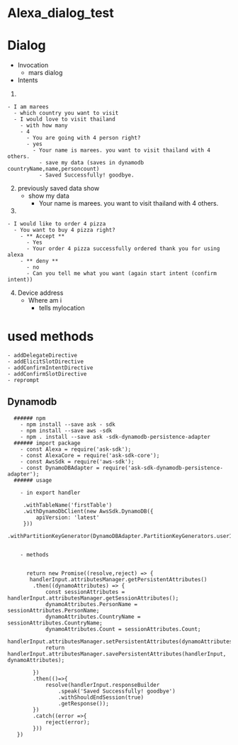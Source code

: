 # Alexa_dialog_test
# Dialog
  - Invocation
    - mars dialog
  - Intents
  1.
    - I am marees
      - which country you want to visit
      - I would love to visit thailand
        - with how many
        - 4
          - You are going with 4 person right?
          - yes
            - Your name is marees. you want to visit thailand with 4 others.
              - save my data (saves in dynamodb countryName,name,personcount)
              - Saved Successfully! goodbye.
   2. previously saved data show
      - show my data
        - Your name is marees. you want to visit thailand with 4 others.
   3.
    - I would like to order 4 pizza
      - You want to buy 4 pizza right?  
        - ** Accept **
          - Yes
          - Your order 4 pizza successfully ordered thank you for using alexa
        - ** deny **
          - no
          - Can you tell me what you want (again start intent (confirm intent))
  4. Device address
      - Where am i
        - tells mylocation
        
  # used methods
    - addDelegateDirective
    - addElicitSlotDirective
    - addConfirmIntentDirective
    - addConfirmSlotDirective
    - reprompt
   ## Dynamodb
      ###### npm
        - npm install --save ask - sdk
        - npm install --save aws -sdk
        - npm . install --save ask -sdk-dynamodb-persistence-adapter
      ###### import package
        - const Alexa = require('ask-sdk');
        - const AlexaCore = require('ask-sdk-core');
        - const AwsSdk = require('aws-sdk');
        - const DynamoDBAdapter = require('ask-sdk-dynamodb-persistence-adapter');
      ###### usage
      
        - in export handler
        
         .withTableName('firstTable')
         .withDynamoDbClient(new AwsSdk.DynamoDB({
             apiVersion: 'latest'
         }))
         .withPartitionKeyGenerator(DynamoDBAdapter.PartitionKeyGenerators.userId)
         
         
        - methods
        
        
          return new Promise((resolve,reject) => {
           handlerInput.attributesManager.getPersistentAttributes()
            .then((dynamoAttributes) => {
                const sessionAttributes = handlerInput.attributesManager.getSessionAttributes();
                dynamoAttributes.PersonName = sessionAttributes.PersonName;
                dynamoAttributes.CountryName = sessionAttributes.CountryName;
                dynamoAttributes.Count = sessionAttributes.Count;
                handlerInput.attributesManager.setPersistentAttributes(dynamoAttributes);
                return handlerInput.attributesManager.savePersistentAttributes(handlerInput, dynamoAttributes);

            })
            .then(()=>{
                resolve(handlerInput.responseBuilder
                    .speak('Saved Successfully! goodbye')
                    .withShouldEndSession(true)
                    .getResponse());
            })
            .catch((error =>{
                reject(error);
            }))
       })
